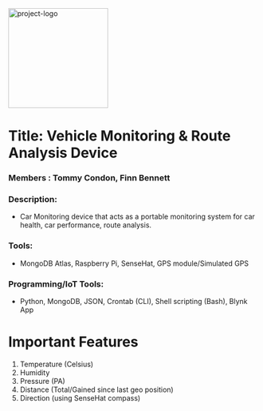 <img src="https://github.com/tommyc2/IoT-Standards-And-Protocols-Project/assets/114081733/8ddb3fc9-803f-4571-a97c-4c618ed683b8" alt="project-logo" style=" width:200px;"/>

# Title: Vehicle Monitoring & Route Analysis Device

### Members : Tommy Condon, Finn Bennett

### Description:
- Car Monitoring device that acts as a portable monitoring system for car health, car performance, route analysis.

### Tools: 
- MongoDB Atlas, Raspberry Pi, SenseHat, GPS module/Simulated GPS

### Programming/IoT Tools:
- Python, MongoDB, JSON, Crontab (CLI), Shell scripting (Bash), Blynk App

# Important Features
1. Temperature (Celsius)
2. Humidity
3. Pressure (PA)
4. Distance (Total/Gained since last geo position)
5. Direction (using SenseHat compass)
